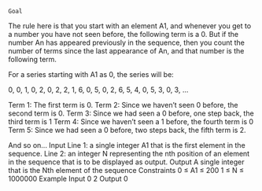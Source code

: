 	Goal
The rule here is that you start with an element A1, and whenever you get to a number you have not seen before, the following term is a 0. But if the number An has appeared previously in the sequence, then you count the number of terms since the last appearance of An, and that number is the following term.

For a series starting with A1 as 0, the series will be:

0, 0, 1, 0, 2, 0, 2, 2, 1, 6, 0, 5, 0, 2, 6, 5, 4, 0, 5, 3, 0, 3, …


Term 1: The first term is 0.
Term 2: Since we haven’t seen 0 before, the second term is 0.
Term 3: Since we had seen a 0 before, one step back, the third term is 1
Term 4: Since we haven’t seen a 1 before, the fourth term is 0
Term 5: Since we had seen a 0 before, two steps back, the fifth term is 2.

And so on...
Input
Line 1: a single integer A1 that is the first element in the sequence.
Line 2: an integer N representing the nth position of an element in the sequence that is to be displayed as output.
Output
A single integer that is the Nth element of the sequence
Constraints
0 ≤ A1 ≤ 200
1 ≤ N ≤ 1000000
Example
Input
0
2
Output
0